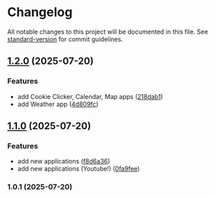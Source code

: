 # Changelog

All notable changes to this project will be documented in this file. See [standard-version](https://github.com/conventional-changelog/standard-version) for commit guidelines.

## [1.2.0](https://github.com/FansteJ/myPhone/compare/v1.1.0...v1.2.0) (2025-07-20)


### Features

* add Cookie Clicker, Calendar, Map apps ([218dab1](https://github.com/FansteJ/myPhone/commit/218dab1b6b7e8aeb1b193bd358461346e4effa80))
* add Weather app ([4d809fc](https://github.com/FansteJ/myPhone/commit/4d809fc7b8bfb0ad69d2d158c2d556c4a32204ea))

## [1.1.0](https://github.com/FansteJ/myPhone/compare/v1.0.1...v1.1.0) (2025-07-20)


### Features

* add new applications ([f8d6a36](https://github.com/FansteJ/myPhone/commit/f8d6a365f9754e912ba0dd473aee58eca35ec72b))
* add new applications (Youtube!) ([0fa9fee](https://github.com/FansteJ/myPhone/commit/0fa9fee73d4adf4675d5d271601cce1ed904181b))

### 1.0.1 (2025-07-20)
